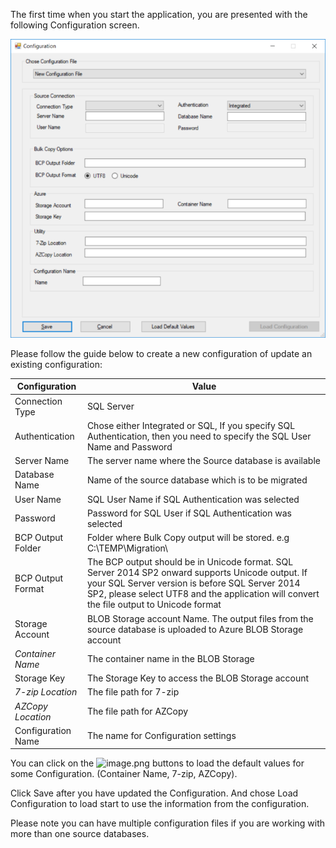 
The first time when you start the application, you are presented with the following Configuration screen.

![Configuration](images/azuresqldwgenconfig.png)

Please follow the guide below to create a new configuration of update an existing configuration:

| Configuration | Value |
|---------------------------------|----------------|
|Connection Type | SQL Server |
| Authentication | Chose either Integrated or SQL, If you specify SQL Authentication, then you need to specify the SQL User Name and Password |
| Server Name | The server name where the Source database is available |
| Database Name | Name of the source database which is to be migrated |
| User Name | SQL User Name if SQL Authentication was selected |
| Password | Password for SQL User if SQL Authentication was selected |
| BCP Output Folder | Folder where Bulk Copy output will be stored. e.g C:\TEMP\Migration\ |
BCP Output Format | The BCP output should be in Unicode format. SQL Server 2014 SP2 onward supports Unicode output. If your SQL Server version is before SQL Server 2014 SP2, please select UTF8 and the application will convert the file output to Unicode format |
| Storage Account | BLOB Storage account Name. The output files from the source database is uploaded to Azure BLOB Storage account |
| *Container Name* | The container name in the BLOB Storage | 
| Storage Key | The Storage Key to access the BLOB Storage account |
| *7-zip Location* | The file path for 7-zip |
| *AZCopy Location* | The file path for AZCopy |
| Configuration Name | The name for Configuration settings |

You can click on the ![image.png](/.attachments/image-f2cd50ec-13a3-4244-8e2b-fbc6ed05f298.png) buttons to load the default values for some Configuration. (Container Name, 7-zip, AZCopy).

Click Save after you have updated the Configuration. And chose Load Configuration to load start to use the information from the configuration.

Please note you can have multiple configuration files if you are working with more than one source databases.
